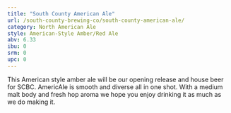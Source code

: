 ```yaml
---
title: "South County American Ale"
url: /south-county-brewing-co/south-county-american-ale/
category: North American Ale
style: American-Style Amber/Red Ale
abv: 6.33
ibu: 0
srm: 0
upc: 0
---
```

This American style amber ale will be our opening release and house beer for SCBC. AmericAle is smooth and diverse all in one shot. With a medium malt body and fresh hop aroma we hope you enjoy drinking it as much as we do making it.
